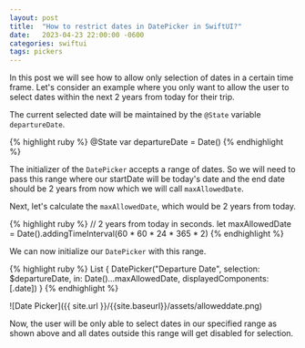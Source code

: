 ```yaml
---
layout: post
title:  "How to restrict dates in DatePicker in SwiftUI?"
date:   2023-04-23 22:00:00 -0600
categories: swiftui
tags: pickers
---
```


In this post we will see how to allow only selection of dates in a certain time frame.
Let's consider an example where you only want to allow the user to select dates within the next 2 years from today
for their trip.

The current selected date will be maintained by the `@State` variable `departureDate`.

{% highlight ruby %}
@State var departureDate = Date()
{% endhighlight %}

The initializer of the `DatePicker` accepts a range of dates. So we will need to pass this range where our startDate will be today's date and the end date should be 2 years from now which we will call `maxAllowedDate`.

Next, let's calculate the `maxAllowedDate`, which would be 2 years from today.

{% highlight ruby %}
// 2 years from today in seconds.
let maxAllowedDate = Date().addingTimeInterval(60 * 60 * 24 * 365 * 2)
{% endhighlight %}

We can now initialize our `DatePicker` with this range.

{% highlight ruby %}
List {
    DatePicker("Departure Date",
               selection: $departureDate,
               in: Date()...maxAllowedDate, displayedComponents: [.date])
}
{% endhighlight %}

![Date Picker]({{ site.url }}/{{site.baseurl}}/assets/alloweddate.png)

Now, the user will be only able to select dates in our specified range as shown above and
all dates outside this range will get disabled for selection.
